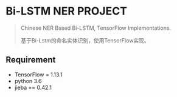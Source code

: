 # Bi-LSTM NER PROJECT

> Chinese NER Based Bi-LSTM, TensorFlow Implementations.
>
> 基于Bi-Lstm的命名实体识别，使用TensorFlow实现。

## Requirement

* TensorFlow = 1.13.1
* python 3.6 
* jieba == 0.42.1

